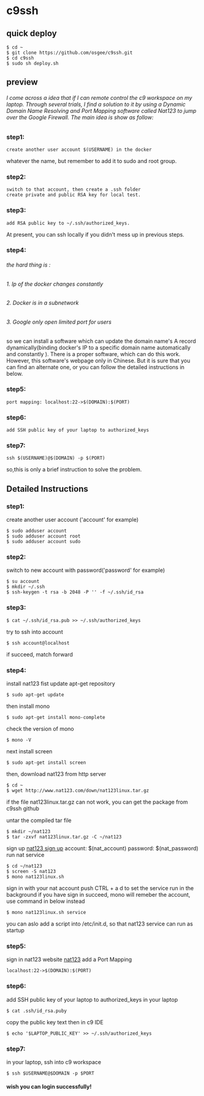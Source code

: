 # c9ssh

## quick deploy

    $ cd ~
    $ git clone https://github.com/osgee/c9ssh.git
    $ cd c9ssh
    $ sudo sh deploy.sh

## preview

###### I come across a idea that if I can remote control the c9 workspace on my laptop. Through several trials, I find a solution to it by using a Dynamic Domain Name Resolving and Port Mapping software called Nat123 to jump over the Google Firewall. The main idea is show as follow:

### step1: 

    create another user account $(USERNAME) in the docker
    
whatever the name, but remember to add it to sudo and root group.
    
### step2: 

    switch to that account, then create a .ssh folder 
    create private and public RSA key for local test.
    
### step3: 

    add RSA public key to ~/.ssh/authorized_keys. 
    
At present, you can ssh locally if you didn't mess up in previous steps.
    
### step4: 
###### the hard thing is :

###### 1. Ip of the docker changes constantly
###### 2. Docker is in a subnetwork
###### 3. Google only open limited port for users

so we can install a software which can update the domain name's A record dynamically(binding docker's IP to a specific domain name automatically and constantly ). There is a proper software, which can do this work. However, this software's webpage only in Chinese. But it is sure that you can find an alternate one, or you can follow the detailed instructions in below.

### step5:

    port mapping: localhost:22->$(DOMAIN):$(PORT) 

### step6:

    add SSH public key of your laptop to authorized_keys

### step7: 

    ssh $(USERNAME)@$(DOMAIN) -p $(PORT)

so,this is only a brief instruction to solve the problem.

## Detailed Instructions
### step1:
create another user account ('account' for example)

    $ sudo adduser account
    $ sudo adduser account root
    $ sudo adduser account sudo

### step2:
switch to new account with password('password' for example)

    $ su account
    $ mkdir ~/.ssh
    $ ssh-keygen -t rsa -b 2048 -P '' -f ~/.ssh/id_rsa
    
### step3:

    $ cat ~/.ssh/id_rsa.pub >> ~/.ssh/authorized_keys
    
try to ssh into account

    $ ssh account@localhost

if succeed, match forward

### step4:
install nat123
fist update apt-get repository

    $ sudo apt-get update
    
then install mono

    $ sudo apt-get install mono-complete
    
check the version of mono

    $ mono -V
    
next install screen

    $ sudo apt-get install screen
    
then, download nat123 from http server

    $ cd ~
    $ wget http://www.nat123.com/down/nat123linux.tar.gz

if the file nat123linux.tar.gz can not work, you can get the package from c9ssh github

untar the compiled tar file

    $ mkdir ~/nat123
    $ tar -zxvf nat123linux.tar.gz -C ~/nat123
    
sign up <a href="http://www.nat123.com/UsersReg.jsp">nat123 sign up</a>
account: $(nat_account)
password: $(nat_password)
run nat service

    $ cd ~/nat123
    $ screen -S nat123
    $ mono nat123linux.sh

sign in with your nat account
push CTRL + a d to set the service run in the background
if you have sign in succeed, mono will remeber the account, use command in below instead

    $ mono nat123linux.sh service
    
you can aslo add a script into /etc/init.d, so that nat123 service can run as startup 

### step5:
sign in nat123 website <a href="http://www.nat123.com">nat123</a>
add a Port Mapping

    localhost:22->$(DOMAIN):$(PORT)

### step6:
add SSH public key of your laptop to authorized_keys
in your laptop

    $ cat .ssh/id_rsa.puby

copy the public key text
then in c9 IDE

    $ echo '$LAPTOP_PUBLIC_KEY' >> ~/.ssh/authorized_keys

### step7:
in your laptop, ssh into c9 workspace

    $ ssh $USERNAME@$DOMAIN -p $PORT

#### wish you can login successfully!







